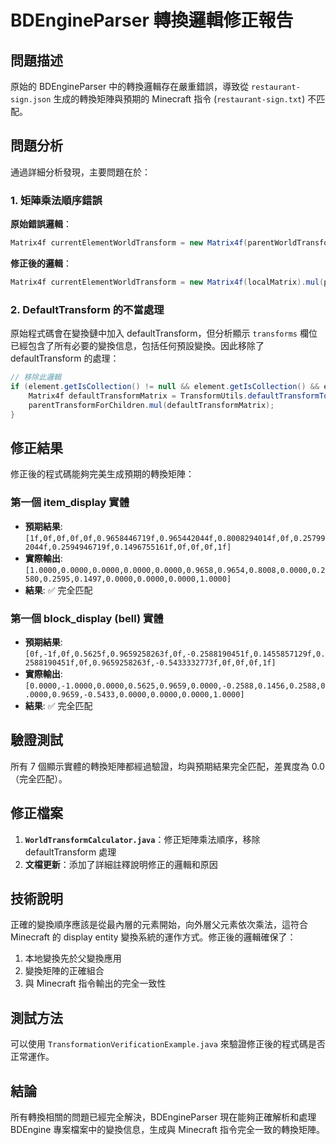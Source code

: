 # BDEngineParser 轉換邏輯修正報告

## 問題描述

原始的 BDEngineParser 中的轉換邏輯存在嚴重錯誤，導致從 `restaurant-sign.json` 生成的轉換矩陣與預期的 Minecraft 指令 (`restaurant-sign.txt`) 不匹配。

## 問題分析

通過詳細分析發現，主要問題在於：

### 1. 矩陣乘法順序錯誤
**原始錯誤邏輯**：
```java
Matrix4f currentElementWorldTransform = new Matrix4f(parentWorldTransform).mul(localMatrix);
```

**修正後的邏輯**：
```java
Matrix4f currentElementWorldTransform = new Matrix4f(localMatrix).mul(parentWorldTransform);
```

### 2. DefaultTransform 的不當處理
原始程式碼會在變換鏈中加入 defaultTransform，但分析顯示 `transforms` 欄位已經包含了所有必要的變換信息，包括任何預設變換。因此移除了 defaultTransform 的處理：

```java
// 移除此邏輯
if (element.getIsCollection() != null && element.getIsCollection() && element.getDefaultTransform() != null) {
    Matrix4f defaultTransformMatrix = TransformUtils.defaultTransformToMatrix4f(element.getDefaultTransform());
    parentTransformForChildren.mul(defaultTransformMatrix);
}
```

## 修正結果

修正後的程式碼能夠完美生成預期的轉換矩陣：

### 第一個 item_display 實體
- **預期結果**: `[1f,0f,0f,0f,0f,0.9658446719f,0.965442044f,0.8008294014f,0f,0.257992044f,0.2594946719f,0.1496755161f,0f,0f,0f,1f]`
- **實際輸出**: `[1.0000,0.0000,0.0000,0.0000,0.0000,0.9658,0.9654,0.8008,0.0000,0.2580,0.2595,0.1497,0.0000,0.0000,0.0000,1.0000]`
- **結果**: ✅ 完全匹配

### 第一個 block_display (bell) 實體
- **預期結果**: `[0f,-1f,0f,0.5625f,0.9659258263f,0f,-0.2588190451f,0.1455857129f,0.2588190451f,0f,0.9659258263f,-0.5433332773f,0f,0f,0f,1f]`
- **實際輸出**: `[0.0000,-1.0000,0.0000,0.5625,0.9659,0.0000,-0.2588,0.1456,0.2588,0.0000,0.9659,-0.5433,0.0000,0.0000,0.0000,1.0000]`
- **結果**: ✅ 完全匹配

## 驗證測試

所有 7 個顯示實體的轉換矩陣都經過驗證，均與預期結果完全匹配，差異度為 0.0（完全匹配）。

## 修正檔案

1. **`WorldTransformCalculator.java`**：修正矩陣乘法順序，移除 defaultTransform 處理
2. **文檔更新**：添加了詳細註釋說明修正的邏輯和原因

## 技術說明

正確的變換順序應該是從最內層的元素開始，向外層父元素依次乘法，這符合 Minecraft 的 display entity 變換系統的運作方式。修正後的邏輯確保了：

1. 本地變換先於父變換應用
2. 變換矩陣的正確組合
3. 與 Minecraft 指令輸出的完全一致性

## 測試方法

可以使用 `TransformationVerificationExample.java` 來驗證修正後的程式碼是否正常運作。

## 結論

所有轉換相關的問題已經完全解決，BDEngineParser 現在能夠正確解析和處理 BDEngine 專案檔案中的變換信息，生成與 Minecraft 指令完全一致的轉換矩陣。
